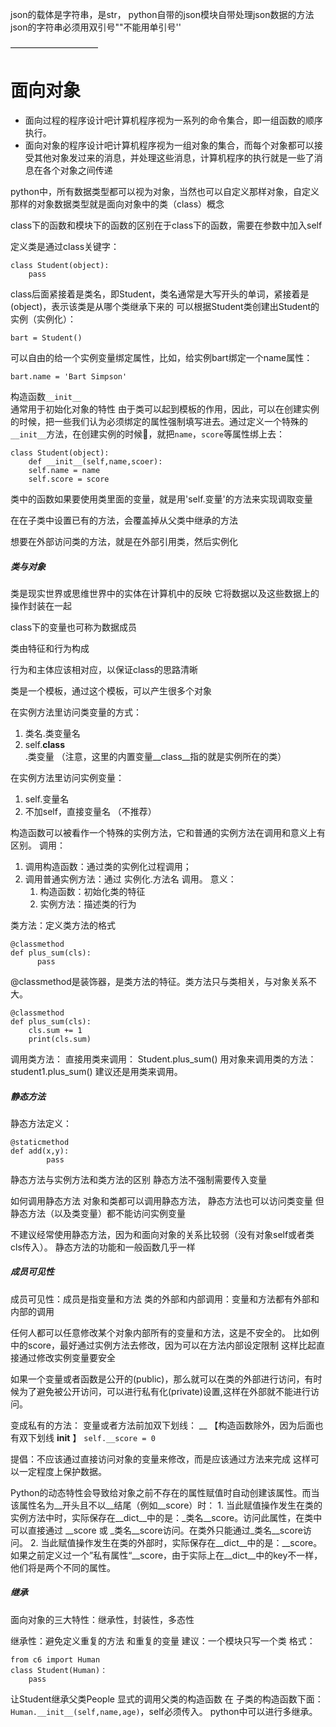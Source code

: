 json的载体是字符串，是str，
python自带的json模块自带处理json数据的方法
json的字符串必须用双引号""不能用单引号''


——————————
# 面向对象

* 面向过程的程序设计吧计算机程序视为一系列的命令集合，即一组函数的顺序执行。
* 面向对象的程序设计吧计算机程序视为一组对象的集合，而每个对象都可以接受其他对象发过来的消息，并处理这些消息，计算机程序的执行就是一些了消息在各个对象之间传递

python中，所有数据类型都可以视为对象，当然也可以自定义那样对象，自定义那样的对象数据类型就是面向对象中的类（class）概念

class下的函数和模块下的函数的区别在于class下的函数，需要在参数中加入self


定义类是通过class关键字：
```
class Student(object):
    pass
```
class后面紧接着是类名，即Student，类名通常是大写开头的单词，紧接着是(object)，表示该类是从哪个类继承下来的
可以根据Student类创建出Student的实例（实例化）：
```
bart = Student()
```
可以自由的给一个实例变量绑定属性，比如，给实例bart绑定一个name属性：
```
bart.name = 'Bart Simpson'
```
构造函数`__init__`\
通常用于初始化对象的特性
由于类可以起到模板的作用，因此，可以在创建实例的时候，把一些我们认为必须绑定的属性强制填写进去。通过定义一个特殊的`__init__`方法，在创建实例的时候，就把`name`，`score`等属性绑上去：
```
class Student(object):
    def __init__(self,name,scoer):
    self.name = name
    self.score = score
```

类中的函数如果要使用类里面的变量，就是用'self.变量'的方法来实现调取变量

在在子类中设置已有的方法，会覆盖掉从父类中继承的方法

想要在外部访问类的方法，就是在外部引用类，然后实例化


##### 类与对象

类是现实世界或思维世界中的实体在计算机中的反映
它将数据以及这些数据上的操作封装在一起

class下的变量也可称为数据成员

类由特征和行为构成

行为和主体应该相对应，以保证class的思路清晰

类是一个模板，通过这个模板，可以产生很多个对象

在实例方法里访问类变量的方式：
1. 类名.类变量名
2. self.__class__.类变量 （注意，这里的内置变量__class__指的就是实例所在的类）

在实例方法里访问实例变量：
1. self.变量名
2. 不加self，直接变量名 （不推荐）

构造函数可以被看作一个特殊的实例方法，它和普通的实例方法在调用和意义上有区别。
调用：
1. 调用构造函数：通过类的实例化过程调用；
2. 调用普通实例方法：通过 实例化.方法名 调用。
意义：
    1. 构造函数：初始化类的特征
    2. 实例方法：描述类的行为


类方法：定义类方法的格式
```
@classmethod
def plus_sum(cls):
      pass
```
@classmethod是装饰器，是类方法的特征。类方法只与类相关，与对象关系不大。
```
@classmethod
def plus_sum(cls):
    cls.sum += 1
    print(cls.sum)
```
调用类方法：
直接用类来调用：
Student.plus_sum()
用对象来调用类的方法：
student1.plus_sum()
建议还是用类来调用。


##### 静态方法
静态方法定义：
```
@staticmethod
def add(x,y):
        pass
```

静态方法与实例方法和类方法的区别
静态方法不强制需要传入变量

如何调用静态方法
对象和类都可以调用静态方法，
静态方法也可以访问类变量
但静态方法（以及类变量）都不能访问实例变量

不建议经常使用静态方法，因为和面向对象的关系比较弱（没有对象self或者类cls传入）。
静态方法的功能和一般函数几乎一样



##### 成员可见性
成员可见性：成员是指变量和方法
类的外部和内部调用：变量和方法都有外部和内部的调用

任何人都可以任意修改某个对象内部所有的变量和方法，这是不安全的。
比如例中的score，最好通过实例方法去修改，因为可以在方法内部设定限制
这样比起直接通过修改实例变量要安全

如果一个变量或者函数是公开的(public)，那么就可以在类的外部进行访问，有时候为了避免被公开访问，可以进行私有化(private)设置,这样在外部就不能进行访问。

变成私有的方法：
变量或者方法前加双下划线：   __     【构造函数除外，因为后面也有双下划线  __init__  】
`self.__score = 0`

提倡：不应该通过直接访问对象的变量来修改，而是应该通过方法来完成
这样可以一定程度上保护数据。



Python的动态特性会导致给对象之前不存在的属性赋值时自动创建该属性。而当该属性名为__开头且不以__结尾（例如__score）时：
    1. 当此赋值操作发生在类的实例方法中时，实际保存在__dict__中的是：_类名__score。访问此属性，在类中可以直接通过 __score 或 _类名__score访问。在类外只能通过_类名__score访问。
    2. 当此赋值操作发生在类的外部时，实际保存在__dict__中的是：__score。如果之前定义过一个”私有属性“__score，由于实际上在__dict__中的key不一样，他们将是两个不同的属性。



##### 继承
面向对象的三大特性：继承性，封装性，多态性

继承性：避免定义重复的方法 和重复的变量
建议：一个模块只写一个类
格式：
```
from c6 import Human
class Student(Human)：
    pass
```
让Student继承父类People
显式的调用父类的构造函数
在 子类的构造函数下面：
`Human.__init__(self,name,age)`，self必须传入。
python中可以进行多继承。